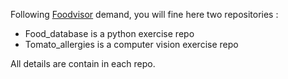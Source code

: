 Following [Foodvisor](https://www.foodvisor.io/) demand, you will fine here two repositories :
* Food_database is a python exercise repo
* Tomato_allergies is a computer vision exercise repo

All details are contain in each repo.


